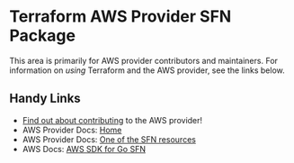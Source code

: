 # Terraform AWS Provider SFN Package
<!-- markdownlint-disable MD026 -->
This area is primarily for AWS provider contributors and maintainers. For information on _using_ Terraform and the AWS provider, see the links below.


## Handy Links
* [Find out about contributing](../../../docs/contributing) to the AWS provider!
* AWS Provider Docs: [Home](https://registry.terraform.io/providers/hashicorp/aws/latest/docs)
* AWS Provider Docs: [One of the SFN resources](https://registry.terraform.io/providers/hashicorp/aws/latest/docs/resources/sfn_activity)
* AWS Docs: [AWS SDK for Go SFN](https://docs.aws.amazon.com/sdk-for-go/api/service/sfn/)
